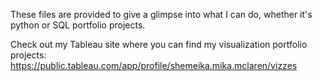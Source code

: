 These files are provided to give a glimpse into what I can do, whether it's python or SQL portfolio projects.

Check out my Tableau site where you can find my visualization portfolio projects: https://public.tableau.com/app/profile/shemeika.mika.mclaren/vizzes 
